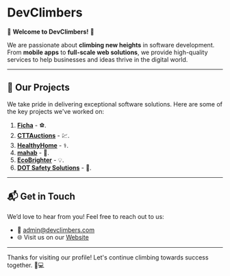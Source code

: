 # DevClimbers

🌟 **Welcome to DevClimbers!** 🌟

We are passionate about **climbing new heights** in software development. From **mobile apps** to **full-scale web solutions**, we provide high-quality services to help businesses and ideas thrive in the digital world.

---

## 🚀 Our Projects
We take pride in delivering exceptional software solutions. Here are some of the key projects we've worked on:

1. [**Ficha**](#) - ⚽.
2. [**CTTAuctions**](#) - 💹.
3. [**HealthyHome**](#) - ⚕️.
4. [**mahab**](#) - 🌱.
5. [**EcoBrighter**](#) - 💡.
6. [**DOT Safety Solutions**](#) - 🚛.

---

## 📬 Get in Touch
We’d love to hear from you! Feel free to reach out to us:

- 📧 [admin@devclimbers.com](mailto:admin@devclimbers.com)
- 🌐 Visit us on our [Website](https://devclimbers.com)

---

Thanks for visiting our profile! Let's continue climbing towards success together. 🚀💻

